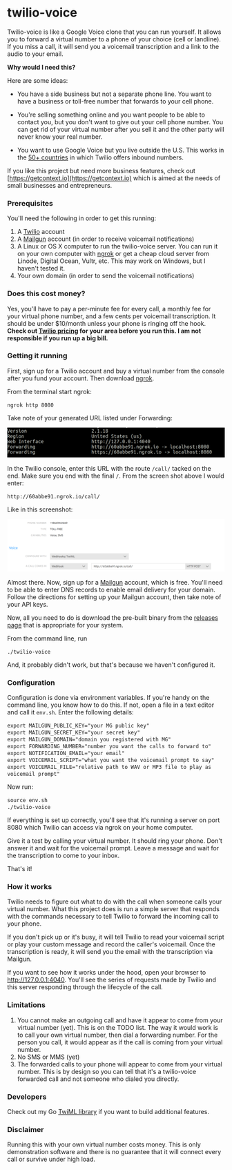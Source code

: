twilio-voice
===
Twilio-voice is like a Google Voice clone that you can run yourself.  It allows you to forward a virtual number to a phone of your choice (cell or landline).  If you miss a call, it will send you a voicemail transcription and a link to the audio to your email.

**Why would I need this?**

Here are some ideas:

* You have a side business but not a separate phone line.  You want to have a business or toll-free number that forwards to your cell phone.

* You're selling something online and you want people to be able to contact you, but you don't want to give out your cell phone number.  You can get rid of your virtual number after you sell it and the other party will never know your real number.

* You want to use Google Voice but you live outside the U.S.  This works in the [50+ countries](https://support.twilio.com/hc/en-us/articles/223183068-Twilio-international-phone-number-availability-and-their-capabilities) in which Twilio offers inbound numbers.

If you like this project but need more business features, check out [https://getcontext.io](https://getcontext.io) which is aimed at the needs of small businesses and entrepreneurs.

### Prerequisites

You'll need the following in order to get this running:

1. A [Twilio](https://twilio.com) account
2. A [Mailgun](https://mailgun.com) account (in order to receive voicemail notifications)
3.  A Linux or OS X computer to run the twilio-voice server.  You can run it on your own computer with [ngrok](https://ngrok.io) or get a cheap cloud server from Linode, Digital Ocean, Vultr, etc. This may work on Windows, but I haven't tested it.
4.  Your own domain (in order to send the voicemail notifications)

### Does this cost money?

Yes, you'll have to pay a per-minute fee for every call, a monthly fee for your virtual phone number, and a few cents per voicemail transcription.  It should be under $10/month unless your phone is ringing off the hook.  **Check out [Twilio pricing](https://www.twilio.com/voice/pricing) for your area before you run this.  I am not responsible if you run up a big bill.**  

### Getting it running

First, sign up for a Twilio account and buy a virtual number from the console after you fund your account.  Then download [ngrok](https://ngrok.com).

From the terminal start ngrok:

```
ngrok http 8080
```

Take note of your generated URL listed under Forwarding:

![ngrok config](img/ngrok.png)

In the Twilio console, enter this URL with the route `/call/` tacked on the end.  Make sure you end with the final `/`.  From the screen shot above I would enter:

```
http://60abbe91.ngrok.io/call/
```

Like in this screenshot:

![Twilio config](img/twilio.png)

Almost there.  Now, sign up for a [Mailgun](https://mailgun.com) account, which is free.  You'll need to be able to enter DNS records to enable email delivery for your domain.  Follow the directions for setting up your Mailgun account, then take note of your API keys.  

Now, all you need to do is download the pre-built binary from the [releases page](https://github.com/BTBurke/twilio-voice/releases) that is appropriate for your system.

From the command line, run

```
./twilio-voice
```

And, it probably didn't work, but that's because we haven't configured it.

### Configuration

Configuration is done via environment variables.  If you're handy on the command line, you know how to do this.  If not, open a file in a text editor and call it `env.sh`.  Enter the following details:

```
export MAILGUN_PUBLIC_KEY="your MG public key"
export MAILGUN_SECRET_KEY="your secret key"
export MAILGUN_DOMAIN="domain you registered with MG"
export FORWARDING_NUMBER="number you want the calls to forward to"
export NOTIFICATION_EMAIL="your email"
export VOICEMAIL_SCRIPT="what you want the voicemail prompt to say"
export VOICEMAIL_FILE="relative path to WAV or MP3 file to play as voicemail prompt"
```

Now run:

```
source env.sh
./twilio-voice
```

If everything is set up correctly, you'll see that it's running a server on port 8080 which Twilio can access via ngrok on your home computer.

Give it a test by calling your virtual number.  It should ring your phone.  Don't answer it and wait for the voicemail prompt.  Leave a message and wait for the transcription to come to your inbox. 

That's it!

### How it works

Twilio needs to figure out what to do with the call when someone calls your virtual number.  What this project does is run a simple server that responds with the commands necessary to tell Twilio to forward the incoming call to your phone. 

If you don't pick up or it's busy, it will tell Twilio to read your voicemail script or play your custom message and record the caller's voicemail.  Once the transcription is ready, it will send you the email with the transcription via Mailgun.

If you want to see how it works under the hood, open your browser to http://127.0.0.1:4040.  You'll see the series of requests made by Twilio and this server responding through the lifecycle of the call.

### Limitations

1.  You cannot make an outgoing call and have it appear to come from your virtual number (yet). This is on the TODO list.  The way it would work is to call your own virtual number, then dial a forwarding number.  For the person you call, it would appear as if the call is coming from your virtual number.
2.  No SMS or MMS (yet)
3.  The forwarded calls to your phone will appear to come from your virtual number.  This is by design so you can tell that it's a twilio-voice forwarded call and not someone who dialed you directly.

### Developers

Check out my Go [TwiML library](https://github.com/BTBurke/twiml) if you want to build additional features.

### Disclaimer

Running this with your own virtual number costs money.  This is only demonstration software and there is no guarantee that it will connect every call or survive under high load.